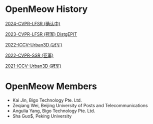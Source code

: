# OpenMeow History

[2024-CVPR-LFSR (确认中)](https://github.com/OpenMeow/NTIRE24_LFSR_PSWPP)

[2023-CVPR-LFSR (冠军) DistgEPIT](https://github.com/OpenMeow/NTIRE23_LFSR_DistgEPIT)

[2022-ICCV-Urban3D (冠军)](#)

[2022-CVPR-SSR (亚军)](#)

[2021-ICCV-Urban3D (冠军)](#)

# OpenMeow Members

- Kai Jin, Bigo Technology Pte. Ltd.
- Zeqiang Wei, Beijing University of Posts and Telecommunications
- Angulia Yang, Bigo Technology Pte. Ltd.
- Sha Guo$, Peking University